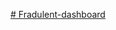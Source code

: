 [# Fradulent-dashboard](https://public.tableau.com/views/Book2_17153260404210/Dashboard1?:language=en-US&:sid=&:redirect=auth&:display_count=n&:origin=viz_share_link)

